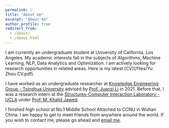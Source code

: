 ```yaml
---
permalink: /
title: "About me"
excerpt: "About me"
author_profile: true
redirect_from: 
  - /about/
  - /about.html
---
```


I am currently an undergraduate student at University of California, Los Angeles. My academic interests fall in the subjects of Algorithms, Machine Learning, NLP, Data Analytics and Optimization. I am actively looking for research opportunities in related areas. Here is my latest [CV](/files/Yu Zhou CV.pdf).

I have worked as an undergraduate researcher at [Knowledge Engineering Group - Tsinghua University](https://keg.cs.tsinghua.edu.cn/) advised by [Prof. Juanzi Li](http://keg.cs.tsinghua.edu.cn/persons/ljz/) in 2021. Before that, I was a research intern at the [Structures-Computer Interaction Laboratory - UCLA](https://structures.computer/) under [Prof. M. Khalid Jawed](http://www.khalidjawed.com/). 

I finished high school at No.1 Middle School Attached to CCNU in Wuhan China. I am happy to get to meet friends from anywhere around the world. If you wish to contact me, please go ahead and [email me](mailto:admin@cloudhadoop.com).

